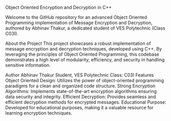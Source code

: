 Object Oriented Encryption and Decryption in C++

Welcome to the GitHub repository for an advanced Object Oriented Programming implementation of Message Encryption and Decryption, authored by Abhinav Thakur, a dedicated student of VES Polytechnic (Class C03I).

About the Project
This project showcases a robust implementation of message encryption and decryption techniques, developed using C++. By leveraging the principles of Object Oriented Programming, this codebase demonstrates a high level of modularity, efficiency, and security in handling sensitive information.

Author
Abhinav Thakur
Student, VES Polytechnic
Class: C03I
Features
Object Oriented Design: Utilizes the power of object-oriented programming paradigms for a clean and organized code structure.
Strong Encryption Algorithms: Implements state-of-the-art encryption algorithms ensuring data security and integrity.
Efficient Decryption: Provides seamless and efficient decryption methods for encrypted messages.
Educational Purpose: Developed for educational purposes, making it a valuable resource for learning encryption techniques.
